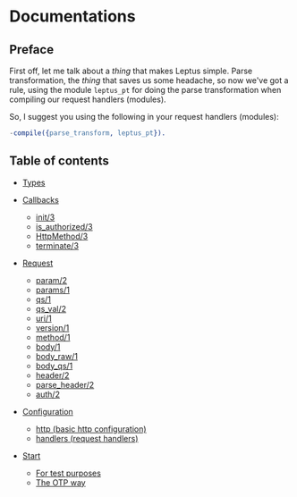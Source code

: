 # Documentations

## Preface

First off, let me talk about a *thing* that makes Leptus simple. Parse transformation, the *thing* that saves us some headache, so now we've got a rule,
using the module `leptus_pt` for doing the parse transformation when compiling our request handlers (modules).

So, I suggest you using the following in your request handlers (modules):

```erlang
-compile({parse_transform, leptus_pt}).
```

## Table of contents

* [Types](types.md)

* [Callbacks](callbacks.md)
  * [init/3](callbacks.md#init3)
  * [is_authorized/3](callbacks.md#isauthorized_3)
  * [HttpMethod/3](callbacks.md#httpmethod3)
  * [terminate/3](callbacks.md#terminate3)

* [Request](request.md)
  * [param/2](#param2)
  * [params/1](#params1)
  * [qs/1](#qs1)
  * [qs_val/2](#qs_val2)
  * [uri/1](#uri1)
  * [version/1](#version1)
  * [method/1](#method1)
  * [body/1](#body1)
  * [body_raw/1](#body_raw1)
  * [body_qs/1](#body_qs1)
  * [header/2](#header2)
  * [parse_header/2](#parse_header2)
  * [auth/2](#auth2)

* [Configuration](configuration.md)
  * [http (basic http configuration)](configuration.md#http)
  * [handlers (request handlers)](configuration.md#handlers)

* [Start](start.md)
  * [For test purposes](start.md#for-test-purposes)
  * [The OTP way](start.md#the-otp-way)
